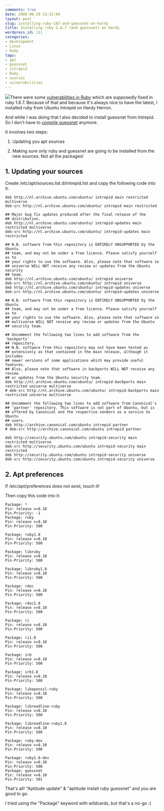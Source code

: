 ```yaml
---
comments: true
date: 2008-06-29 13:52:04
layout: post
slug: installing-ruby-187-and-guessnet-on-hardy
title: Installing ruby 1.8.7 (and guessnet) on Hardy
wordpress_id: 111
categories:
- development
- Linux
- Ruby
tags:
- apt
- guessnet
- intrepid
- Ruby
- sources
- vulnerabilities
---
```


[![](http://www.vanutsteen.nl/wp-content/uploads/2008/06/intrepid_ibex-220x300.gif)](http://www.vanutsteen.nl/wp-content/uploads/2008/06/intrepid_ibex.gif)There were some [vulnerabilities in Ruby](http://www.zedshaw.com/rants/the_big_ruby_vulnerabilities.html) which are supposedly fixed in ruby 1.8.7. Because of that and because it's always nice to have the latest, I installed ruby from Ubuntu Intrepid on Hardy Herron.

And while I was doing that I also decided to install guessnet from Intrepid. So I don't have to [compile guessnet](2008/05/28/building-and-installing-the-latest-version-of-guessnet/) anymore.

It involves two steps:



	
  1. Updating you apt sources

	
  2. Making sure only ruby and guessnet are going to be installed from the new sources. Not all the packages!




## 1. Updating your sources


Create /etc/apt/sources.list.d/intrepid.list and copy the following code into it:

```
deb http://nl.archive.ubuntu.com/ubuntu/ intrepid main restricted multiverse
deb-src http://nl.archive.ubuntu.com/ubuntu/ intrepid main restricted

## Major bug fix updates produced after the final release of the
## distribution.
deb http://nl.archive.ubuntu.com/ubuntu/ intrepid-updates main restricted multiverse
deb-src http://nl.archive.ubuntu.com/ubuntu/ intrepid-updates main restricted

## N.B. software from this repository is ENTIRELY UNSUPPORTED by the Ubuntu
## team, and may not be under a free licence. Please satisfy yourself as to
## your rights to use the software. Also, please note that software in
## universe WILL NOT receive any review or updates from the Ubuntu security
## team.
deb http://nl.archive.ubuntu.com/ubuntu/ intrepid universe
deb-src http://nl.archive.ubuntu.com/ubuntu/ intrepid universe
deb http://nl.archive.ubuntu.com/ubuntu/ intrepid-updates universe
deb-src http://nl.archive.ubuntu.com/ubuntu/ intrepid-updates universe

## N.B. software from this repository is ENTIRELY UNSUPPORTED by the Ubuntu
## team, and may not be under a free licence. Please satisfy yourself as to
## your rights to use the software. Also, please note that software in
## multiverse WILL NOT receive any review or updates from the Ubuntu
## security team.

## Uncomment the following two lines to add software from the 'backports'
## repository.
## N.B. software from this repository may not have been tested as
## extensively as that contained in the main release, although it includes
## newer versions of some applications which may provide useful features.
## Also, please note that software in backports WILL NOT receive any review
## or updates from the Ubuntu security team.
deb http://nl.archive.ubuntu.com/ubuntu/ intrepid-backports main restricted universe multiverse
# deb-src http://nl.archive.ubuntu.com/ubuntu/ intrepid-backports main restricted universe multiverse

## Uncomment the following two lines to add software from Canonical's
## 'partner' repository. This software is not part of Ubuntu, but is
## offered by Canonical and the respective vendors as a service to Ubuntu
## users.
deb http://archive.canonical.com/ubuntu intrepid partner
# deb-src http://archive.canonical.com/ubuntu intrepid partner

deb http://security.ubuntu.com/ubuntu intrepid-security main restricted multiverse
deb-src http://security.ubuntu.com/ubuntu intrepid-security main restricted
deb http://security.ubuntu.com/ubuntu intrepid-security universe
deb-src http://security.ubuntu.com/ubuntu intrepid-security universe
```


## 2. Apt preferences


If /etc/apt/preferences does not exist, touch it!

Then copy this code into it:

```
Package: *
Pin: release v=8.10
Pin-Priority: -1
Package: ruby
Pin: release v=8.10
Pin-Priority: 500

Package: ruby1.8
Pin: release v=8.10
Pin-Priority: 500

Package: libruby
Pin: release v=8.10
Pin-Priority: 500

Package: libruby1.8
Pin: release v=8.10
Pin-Priority: 500

Package: rdoc
Pin: release v=8.10
Pin-Priority: 500

Package: rdoc1.8
Pin: release v=8.10
Pin-Priority: 500

Package: ri
Pin: release v=8.10
Pin-Priority: 500

Package: ri1.8
Pin: release v=8.10
Pin-Priority: 500

Package: irb
Pin: release v=8.10
Pin-Priority: 500

Package: irb1.8
Pin: release v=8.10
Pin-Priority: 500

Package: libopenssl-ruby
Pin: release v=8.10
Pin-Priority: 500

Package: libreadline-ruby
Pin: release v=8.10
Pin-Priority: 500

Package: libreadline-ruby1.8
Pin: release v=8.10
Pin-Priority: 500

Package: ruby-dev
Pin: release v=8.10
Pin-Priority: 500

Package: ruby1.8-dev
Pin: release v=8.10
Pin-Priority: 500
Package: guessnet
Pin: release v=8.10
Pin-Priority: 501
```

That's all! "Aptitude update" & "aptitude install ruby guessnet" and you are good to go.

I tried using the "Package" keyword with wildcards, but that's a no-go :(

